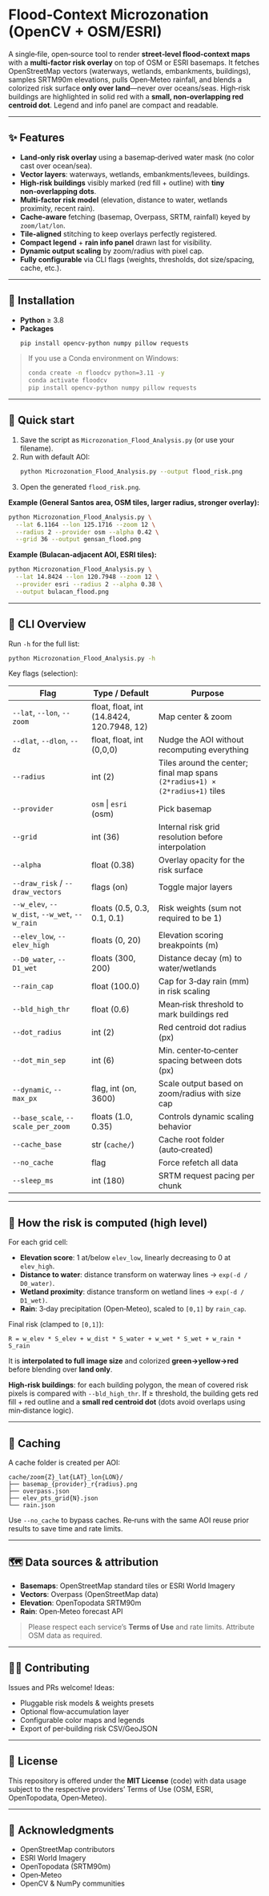 # Flood‑Context Microzonation (OpenCV + OSM/ESRI)

A single‑file, open‑source tool to render **street‑level flood‑context maps** with a **multi‑factor risk overlay** on top of OSM or ESRI basemaps. It fetches OpenStreetMap vectors (waterways, wetlands, embankments, buildings), samples SRTM90m elevations, pulls Open‑Meteo rainfall, and blends a colorized risk surface **only over land**—never over oceans/seas. High‑risk buildings are highlighted in solid red with a **small, non‑overlapping red centroid dot**. Legend and info panel are compact and readable.

---

## ✨ Features

- **Land‑only risk overlay** using a basemap‑derived water mask (no color cast over ocean/sea).
- **Vector layers**: waterways, wetlands, embankments/levees, buildings.
- **High‑risk buildings** visibly marked (red fill + outline) with **tiny non‑overlapping dots**.
- **Multi‑factor risk model** (elevation, distance to water, wetlands proximity, recent rain).
- **Cache‑aware** fetching (basemap, Overpass, SRTM, rainfall) keyed by `zoom/lat/lon`.
- **Tile‑aligned** stitching to keep overlays perfectly registered.
- **Compact legend** + **rain info panel** drawn last for visibility.
- **Dynamic output scaling** by zoom/radius with pixel cap.
- **Fully configurable** via CLI flags (weights, thresholds, dot size/spacing, cache, etc.).

---

## 🧰 Installation

- **Python** ≥ 3.8
- **Packages**
  ```bash
  pip install opencv-python numpy pillow requests
  ```

> If you use a Conda environment on Windows:
> ```bash
> conda create -n floodcv python=3.11 -y
> conda activate floodcv
> pip install opencv-python numpy pillow requests
> ```

---

## 🚀 Quick start

1. Save the script as `Microzonation_Flood_Analysis.py` (or use your filename).
2. Run with default AOI:
   ```bash
   python Microzonation_Flood_Analysis.py --output flood_risk.png
   ```
3. Open the generated `flood_risk.png`.

**Example (General Santos area, OSM tiles, larger radius, stronger overlay):**
```bash
python Microzonation_Flood_Analysis.py \
  --lat 6.1164 --lon 125.1716 --zoom 12 \
  --radius 2 --provider osm --alpha 0.42 \
  --grid 36 --output gensan_flood.png
```

**Example (Bulacan‑adjacent AOI, ESRI tiles):**
```bash
python Microzonation_Flood_Analysis.py \
  --lat 14.8424 --lon 120.7948 --zoom 12 \
  --provider esri --radius 2 --alpha 0.38 \
  --output bulacan_flood.png
```

---

## 🧪 CLI Overview

Run `-h` for the full list:
```bash
python Microzonation_Flood_Analysis.py -h
```

Key flags (selection):

| Flag | Type / Default | Purpose |
|---|---|---|
| `--lat`, `--lon`, `--zoom` | float, float, int (14.8424, 120.7948, 12) | Map center & zoom |
| `--dlat`, `--dlon`, `--dz` | float, float, int (0,0,0) | Nudge the AOI without recomputing everything |
| `--radius` | int (2) | Tiles around the center; final map spans `(2*radius+1) × (2*radius+1)` tiles |
| `--provider` | `osm` \| `esri` (osm) | Pick basemap |
| `--grid` | int (36) | Internal risk grid resolution before interpolation |
| `--alpha` | float (0.38) | Overlay opacity for the risk surface |
| `--draw_risk` / `--draw_vectors` | flags (on) | Toggle major layers |
| `--w_elev`, `--w_dist`, `--w_wet`, `--w_rain` | floats (0.5, 0.3, 0.1, 0.1) | Risk weights (sum not required to be 1) |
| `--elev_low`, `--elev_high` | floats (0, 20) | Elevation scoring breakpoints (m) |
| `--D0_water`, `--D1_wet` | floats (300, 200) | Distance decay (m) to water/wetlands |
| `--rain_cap` | float (100.0) | Cap for 3‑day rain (mm) in risk scaling |
| `--bld_high_thr` | float (0.6) | Mean‑risk threshold to mark buildings red |
| `--dot_radius` | int (2) | Red centroid dot radius (px) |
| `--dot_min_sep` | int (6) | Min. center‑to‑center spacing between dots (px) |
| `--dynamic`, `--max_px` | flag, int (on, 3600) | Scale output based on zoom/radius with size cap |
| `--base_scale`, `--scale_per_zoom` | floats (1.0, 0.35) | Controls dynamic scaling behavior |
| `--cache_base` | str (`cache/`) | Cache root folder (auto‑created) |
| `--no_cache` | flag | Force refetch all data |
| `--sleep_ms` | int (180) | SRTM request pacing per chunk |

---

## 🧮 How the risk is computed (high level)

For each grid cell:
- **Elevation score**: 1 at/below `elev_low`, linearly decreasing to 0 at `elev_high`.
- **Distance to water**: distance transform on waterway lines → `exp(-d / D0_water)`.
- **Wetland proximity**: distance transform on wetland lines → `exp(-d / D1_wet)`.
- **Rain**: 3‑day precipitation (Open‑Meteo), scaled to `[0,1]` by `rain_cap`.

Final risk (clamped to `[0,1]`):
```
R = w_elev * S_elev + w_dist * S_water + w_wet * S_wet + w_rain * S_rain
```
It is **interpolated to full image size** and colorized **green→yellow→red** before blending over **land only**.

**High‑risk buildings**: for each building polygon, the mean of covered risk pixels is compared with `--bld_high_thr`. If ≥ threshold, the building gets red fill + red outline and a **small red centroid dot** (dots avoid overlaps using min‑distance logic).

---

## 📁 Caching

A cache folder is created per AOI:
```
cache/zoom{Z}_lat{LAT}_lon{LON}/
├── basemap_{provider}_r{radius}.png
├── overpass.json
├── elev_pts_grid{N}.json
└── rain.json
```
Use `--no_cache` to bypass caches. Re‑runs with the same AOI reuse prior results to save time and rate limits.

---

## 🗺️ Data sources & attribution

- **Basemaps**: OpenStreetMap standard tiles or ESRI World Imagery
- **Vectors**: Overpass (OpenStreetMap data)
- **Elevation**: OpenTopodata SRTM90m
- **Rain**: Open‑Meteo forecast API

> Please respect each service’s **Terms of Use** and rate limits. Attribute OSM data as required.


---

## 🧑‍💻 Contributing

Issues and PRs welcome! Ideas:
- Pluggable risk models & weights presets
- Optional flow‑accumulation layer
- Configurable color maps and legends
- Export of per‑building risk CSV/GeoJSON

---

## 📜 License

This repository is offered under the **MIT License** (code) with data usage subject to the respective providers’ Terms of Use (OSM, ESRI, OpenTopodata, Open‑Meteo).

---

## 🙏 Acknowledgments

- OpenStreetMap contributors
- ESRI World Imagery
- OpenTopodata (SRTM90m)
- Open‑Meteo
- OpenCV & NumPy communities
